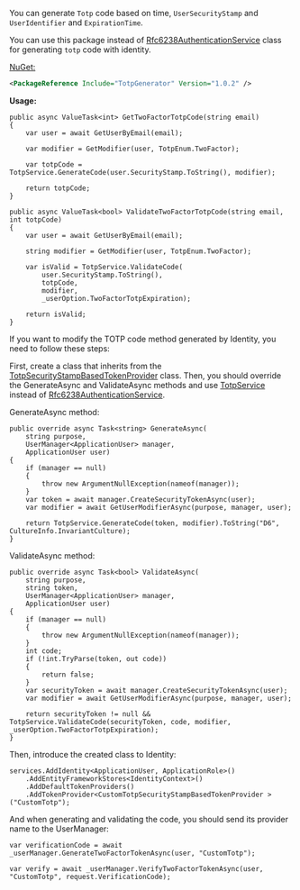 You can generate `Totp` code based on time, `UserSecurityStamp` and `UserIdentifier` and `ExpirationTime`.

You can use this package instead of  [Rfc6238AuthenticationService](https://github.com/dotnet/aspnetcore/blob/ce16ff0a51a74811674228835696e5cc78494fd7/src/Identity/Extensions.Core/src/Rfc6238AuthenticationService.cs) class for generating `totp` code with identity.

[NuGet:](https://www.nuget.org/packages/TotpGenerator/)
```xml
<PackageReference Include="TotpGenerator" Version="1.0.2" />
```
**Usage:**
```CSharp
public async ValueTask<int> GetTwoFactorTotpCode(string email)
{
    var user = await GetUserByEmail(email);

    var modifier = GetModifier(user, TotpEnum.TwoFactor);

    var totpCode = TotpService.GenerateCode(user.SecurityStamp.ToString(), modifier);

    return totpCode;
}

public async ValueTask<bool> ValidateTwoFactorTotpCode(string email, int totpCode)
{
    var user = await GetUserByEmail(email);

    string modifier = GetModifier(user, TotpEnum.TwoFactor);

    var isValid = TotpService.ValidateCode(
        user.SecurityStamp.ToString(), 
        totpCode, 
        modifier, 
        _userOption.TwoFactorTotpExpiration);

    return isValid;
}
```
If you want to modify the TOTP code method generated by Identity, you need to follow these steps:

First, create a class that inherits from the [TotpSecurityStampBasedTokenProvider](https://learn.microsoft.com/en-us/dotnet/api/microsoft.aspnetcore.identity.totpsecuritystampbasedtokenprovider-1) class. Then, you should override the GenerateAsync and ValidateAsync methods and use [TotpService](https://github.com/farhadzm/totp-generator/blob/master/TotpGenerator/TotpService.cs) instead of [Rfc6238AuthenticationService](https://github.com/dotnet/aspnetcore/blob/ce16ff0a51a74811674228835696e5cc78494fd7/src/Identity/Extensions.Core/src/Rfc6238AuthenticationService.cs).

GenerateAsync method:
```CSharp
public override async Task<string> GenerateAsync(
    string purpose,
    UserManager<ApplicationUser> manager,
    ApplicationUser user)
{
    if (manager == null)
    {
        throw new ArgumentNullException(nameof(manager));
    }
    var token = await manager.CreateSecurityTokenAsync(user);
    var modifier = await GetUserModifierAsync(purpose, manager, user);

    return TotpService.GenerateCode(token, modifier).ToString("D6", CultureInfo.InvariantCulture);
}
```
ValidateAsync method:
```CSharp
public override async Task<bool> ValidateAsync(
    string purpose,
    string token,
    UserManager<ApplicationUser> manager,
    ApplicationUser user)
{
    if (manager == null)
    {
        throw new ArgumentNullException(nameof(manager));
    }
    int code;
    if (!int.TryParse(token, out code))
    {
        return false;
    }
    var securityToken = await manager.CreateSecurityTokenAsync(user);
    var modifier = await GetUserModifierAsync(purpose, manager, user);

    return securityToken != null && TotpService.ValidateCode(securityToken, code, modifier, _userOption.TwoFactorTotpExpiration);
}
```
Then, introduce the created class to Identity: 
```CSharp
services.AddIdentity<ApplicationUser, ApplicationRole>()
    .AddEntityFrameworkStores<IdentityContext>()
    .AddDefaultTokenProviders()
    .AddTokenProvider<CustomTotpSecurityStampBasedTokenProvider >("CustomTotp");
```
And when generating and validating the code, you should send its provider name to the UserManager: 
```CSharp
var verificationCode = await _userManager.GenerateTwoFactorTokenAsync(user, "CustomTotp");
```
```CSharp
var verify = await _userManager.VerifyTwoFactorTokenAsync(user, "CustomTotp", request.VerificationCode);
```
